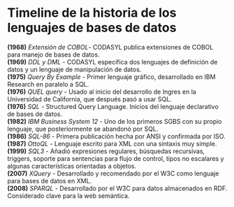 Timeline de la historia de los lenguajes de bases de datos
=====================

**(1968)** *Extensión de COBOL*- CODASYL publica extensiones de COBOL para manejo de bases de datos.  
**(1969)** *DDL y DML* - CODASYL especifica dos lenguajes de definición de datos y un lenguaje de manipulación de datos.  
**(1975)** *Query By Example* - Primer lenguaje gráfico, desarrollado en IBM Research en paralelo a SQL.  
**(1976)** *QUEL query* - Usado al inicio del desarrollo de Ingres en la Universidad de California, que después pasó a usar SQL.  
**(1976)** *SQL* - Structured Query Language. Inicios del lenguaje declarativo de bases de datos.  
**(1982)** *IBM Business System 12* - Uno de los primeros SGBS con su propio lenguaje, que posteriormente se abandonó por SQL.  
**(1986)** *SQL-86* - Primera publicación hecha por ANSI y confirmada por ISO.  
**(1987)** *OttoQL* - Lenguaje escrito para XML con una sintaxis muy simple.  
**(1999)** *SQL3* - Añadió expresiones regulares, búsquedas recursivas, triggers, soporte para sentencias para flujo de control, tipos no escalares y algunas características orientadas a objetos.  
**(2007)** *XQuery* - Desarrollado y recomendado por el W3C como lenguaje para bases de datos en XML.  
**(2008)** *SPARQL* - Desarrollado por el W3C para datos almacenados en RDF. Considerado clave para la web semántica.
